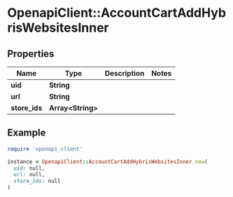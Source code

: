 # OpenapiClient::AccountCartAddHybrisWebsitesInner

## Properties

| Name | Type | Description | Notes |
| ---- | ---- | ----------- | ----- |
| **uid** | **String** |  |  |
| **url** | **String** |  |  |
| **store_ids** | **Array&lt;String&gt;** |  |  |

## Example

```ruby
require 'openapi_client'

instance = OpenapiClient::AccountCartAddHybrisWebsitesInner.new(
  uid: null,
  url: null,
  store_ids: null
)
```


